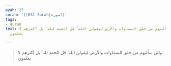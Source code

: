 ```yaml
---
ayah: 25
surah: '[[031-Surah|سورة]]'
tags:
- quran
text: ولئن سألتهم من خلق السماوات والأرض ليقولن الله ۚ قل الحمد لله ۚ بل أكثرهم لا
  يعلمون

---
```

> ولئن سألتهم من خلق السماوات والأرض ليقولن الله ۚ قل الحمد لله ۚ بل أكثرهم لا يعلمون

